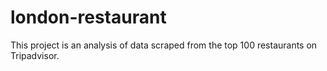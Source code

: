 # london-restaurant
This project is an analysis of data scraped from the top 100 restaurants on Tripadvisor. 
